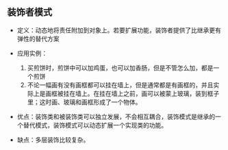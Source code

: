 ## 装饰者模式
- 定义：动态地将责任附加到对象上。若要扩展功能，装饰者提供了比继承更有弹性的替代方案
- 应用实例：
    1. 买煎饼时，煎饼中可以加鸡蛋，也可以加香肠，但是不管怎么加，都是一个煎饼
    2. 不论一幅画有没有画框都可以挂在墙上，但是通常都是有画框的，并且实际上是画框被挂在墙上。在挂在墙上之前，画可以被蒙上玻璃，装到框子里；这时画、玻璃和画框形成了一个物体。

- 优点：装饰类和被装饰类可以独立发展，不会相互耦合，装饰模式是继承的一个替代模式，装饰模式可以动态扩展一个实现类的功能。

- 缺点：多层装饰比较复杂。